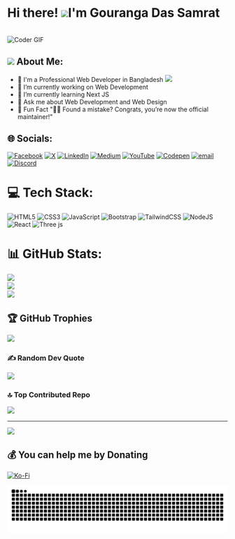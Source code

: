 # Hi there! <img src="https://github.com/TheDudeThatCode/TheDudeThatCode/blob/master/Assets/Hi.gif" width="35" />I'm Gouranga Das Samrat</h1>

  <br>
    <img src="https://media.giphy.com/media/SWoSkN6DxTszqIKEqv/giphy.gif" alt="Coder GIF" width="500">
 </abc>
</h2>

## <img src="https://github.com/TheDudeThatCode/TheDudeThatCode/blob/master/Assets/Developer.gif" width="45" /> About Me:

- 🏦 I'm a Professional Web Developer in Bangladesh
  <img src="https://media.giphy.com/media/WUlplcMpOCEmTGBtBW/giphy.gif" width="30">
- 🔭 I’m currently working on Web Development<br>
- 🌱 I’m currently learning Next JS<br>
- 💬 Ask me about Web Development and Web Design  <br>
- 🎉 Fun Fact "🤷‍♂️ Found a mistake? Congrats, you’re now the official maintainer!"

## 🌐 Socials:

[![Facebook](https://img.shields.io/badge/Facebook-%231877F2.svg?logo=Facebook&logoColor=white)](https://facebook.com/gourangadassamrat) [![X](https://img.shields.io/badge/X-black.svg?logo=X&logoColor=white)](https://x.com/Gouranga_Khulna) [![LinkedIn](https://img.shields.io/badge/LinkedIn-%230077B5.svg?logo=linkedin&logoColor=white)](https://linkedin.com/in/gouranga-das-samrat) [![Medium](https://img.shields.io/badge/Medium-12100E?logo=medium&logoColor=white)](https://medium.com/@gouranga.das.khulna)  [![YouTube](https://img.shields.io/badge/YouTube-%23FF0000.svg?logo=YouTube&logoColor=white)](https://youtube.com/@ourangaDasSamrat) [![Codepen](https://img.shields.io/badge/Codepen-000000?logo=codepen&logoColor=white)](https://codepen.io/Gouranga-Das-Samrat) [![email](https://img.shields.io/badge/Email-D14836?logo=gmail&logoColor=white)](mailto:gouranga.das.khulna@gmail.com) 
[![Discord](https://img.shields.io/badge/Discord-%237289DA.svg?logo=discord&logoColor=white)](https://discord.gg/https://discord.gg/qM8dpHRyuK) 

# 💻 Tech Stack:

![HTML5](https://img.shields.io/badge/html5-%23E34F26.svg?style=for-the-badge&logo=html5&logoColor=white) ![CSS3](https://img.shields.io/badge/css3-%231572B6.svg?style=for-the-badge&logo=css3&logoColor=white) ![JavaScript](https://img.shields.io/badge/javascript-%23323330.svg?style=for-the-badge&logo=javascript&logoColor=%23F7DF1E) ![Bootstrap](https://img.shields.io/badge/bootstrap-%238511FA.svg?style=for-the-badge&logo=bootstrap&logoColor=white) ![TailwindCSS](https://img.shields.io/badge/tailwindcss-%2338B2AC.svg?style=for-the-badge&logo=tailwind-css&logoColor=white) ![NodeJS](https://img.shields.io/badge/node.js-6DA55F?style=for-the-badge&logo=node.js&logoColor=white) ![React](https://img.shields.io/badge/react-%2320232a.svg?style=for-the-badge&logo=react&logoColor=%2361DAFB) ![Three js](https://img.shields.io/badge/threejs-black?style=for-the-badge&logo=three.js&logoColor=white) 

# 📊 GitHub Stats:

![](https://github-readme-stats.vercel.app/api?username=GourangaDasSamrat&theme=dracula&hide_border=false&include_all_commits=false&count_private=false)<br/>
![](https://nirzak-streak-stats.vercel.app/?user=GourangaDasSamrat&theme=dracula&hide_border=false)<br/>
![](https://github-readme-stats.vercel.app/api/top-langs/?username=GourangaDasSamrat&theme=dracula&hide_border=false&include_all_commits=false&count_private=false&layout=compact)

## 🏆 GitHub Trophies

![](https://github-profile-trophy.vercel.app/?username=GourangaDasSamrat&theme=dracula&no-frame=false&no-bg=true&margin-w=4)

### ✍️ Random Dev Quote

![](https://quotes-github-readme.vercel.app/api?type=horizontal&theme=radical)

### 🔝 Top Contributed Repo

![](https://github-contributor-stats.vercel.app/api?username=GourangaDasSamrat&limit=5&theme=dracula&combine_all_yearly_contributions=true)

---

[![](https://visitcount.itsvg.in/api?id=GourangaDasSamrat&icon=0&color=10)](https://visitcount.itsvg.in)


 ## 💰 You can help me by Donating
  [![Ko-Fi](https://img.shields.io/badge/Ko--fi-F16061?style=for-the-badge&logo=ko-fi&logoColor=white)](https://ko-fi.com/gourangadas) 


<picture>
  <source media="(prefers-color-scheme: dark)" srcset="https://raw.githubusercontent.com/GourangaDasSamrat/GourangaDasSamrat/output/github-snake-dark.svg" />
  <source media="(prefers-color-scheme: light)" srcset="https://raw.githubusercontent.com/GourangaDasSamrat/GourangaDasSamrat/output/github-snake.svg" />
  <img alt="github-snake" src="https://raw.githubusercontent.com/GourangaDasSamrat/GourangaDasSamrat/output/github-snake.svg" />
</picture>
